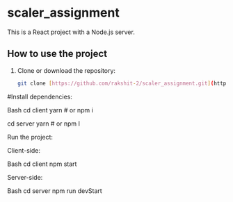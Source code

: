# scaler_assignment

This is a React project with a Node.js server.

## How to use the project

1. Clone or download the repository:

   ```bash
   git clone [https://github.com/rakshit-2/scaler_assignment.git](https://github.com/rakshit-2/scaler_assignment.git)


  #Install dependencies:

Bash
cd client
yarn # or npm i

cd server
yarn # or npm I


Run the project:

Client-side:

Bash
cd client
npm start


Server-side:

Bash
cd server
npm run devStart
